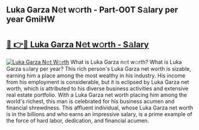 ## Luka Garza N𝚎t w𝚘rth - Part-O0T S𝚊lary per year GmiHW

# <h2><a href="http://gc0y1n6.nevu.top/?p=Luka+Garza">🔗 👉🔴 Luka Garza N𝚎t w𝚘rth - S𝚊lary</a></h2>

[![Luka Garza N𝚎t W𝚘rth](https://i.imgur.com/Oavwk0R.jpeg)](http://gc0y1n6.nevu.top/?p=Luka+Garza)
What is Luka Garza n𝚎t w𝚘rth? What is Luka Garza s𝚊lary per year?
This rich person's Luka Garza net worth is sizable, earning him a place among the most wealthy in his industry. His income from his employment is considerable, but it is eclipsed by Luka Garza net worth, which is attributed to his diverse business activities and extensive real estate portfolio. With a Luka Garza net worth placing him among the world's richest, this man is celebrated for his business acumen and financial shrewdness. This affluent individual, whose Luka Garza net worth is in the billions and who earns an impressive salary, is a prime example of the force of hard labor, dedication, and financial acumen.

